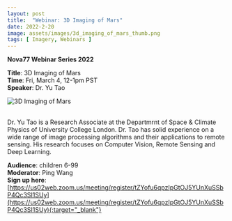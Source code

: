 ```yaml
---
layout: post
title:  "Webinar: 3D Imaging of Mars"  
date: 2022-2-20  
image: assets/images/3d_imaging_of_mars_thumb.png  
tags: [ Imagery, Webinars ]
---
```


**Nova77 Webinar Series 2022**

**Title**: 3D Imaging of Mars  
**Time**: Fri, March 4, 12-1pm PST  
**Speaker**: Dr. Yu Tao


<div><img src="/assets/images/3d_imaging_of_mars.png" class="img-fluid" alt="3D Imaging of Mars" /></div><br>

Dr. Yu Tao is a Research Associate at the Departmrnt of Space & Climate Physics of University College London. Dr. Tao has solid experience on a wide range of image processing algorithms and their applications to remote sensing. His research focuses on Computer Vision, Remote Sensing and Deep Learning.

**Audience**: children 6-99  
**Moderator**: Ping Wang  
**Sign up here**:  
[https://us02web.zoom.us/meeting/register/tZYofu6qpzIpGtOJ5YUnXuSSbP4Qc3SI1SUy](https://us02web.zoom.us/meeting/register/tZYofu6qpzIpGtOJ5YUnXuSSbP4Qc3SI1SUy){:target="_blank"}

